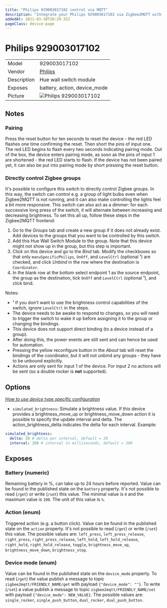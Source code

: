 ```yaml
---
title: "Philips 929003017102 control via MQTT"
description: "Integrate your Philips 929003017102 via Zigbee2MQTT with whatever smart home infrastructure you are using without the vendor's bridge or gateway."
addedAt: 2021-03-30T20:29:35Z
pageClass: device-page
---
```


<!-- !!!! -->
<!-- ATTENTION: This file is auto-generated through docgen! -->
<!-- You can only edit the "Notes"-Section between the two comment lines "Notes BEGIN" and "Notes END". -->
<!-- Do not use h1 or h2 heading within "## Notes"-Section. -->
<!-- !!!! -->

# Philips 929003017102

|     |     |
|-----|-----|
| Model | 929003017102  |
| Vendor  | [Philips](/supported-devices/#v=Philips)  |
| Description | Hue wall switch module |
| Exposes | battery, action, device_mode |
| Picture | ![Philips 929003017102](https://www.zigbee2mqtt.io/images/devices/929003017102.png) |


<!-- Notes BEGIN: You can edit here. Add "## Notes" headline if not already present. -->
## Notes

### Pairing
Press the reset button for ten seconds to reset the device - the red LED flashes one time confirming the reset. Then short the pins of input one.  
The red LED begins to flash every two seconds indicating pairing mode.
Out of the box, the device enters pairing mode, as soon as the pins of input 1 are shortened - the red LED starts to flash.
If the device has not been paired yet, it can also be put into pairing mode by short pressing the reset button.

### Directly control Zigbee groups
It's possible to configure this switch to directly control Zigbee groups. In this way, the switch can control e.g. a group of light bulbs even when Zigbee2MQTT is not running, and it can also make controlling the lights feel a bit more responsive. This switch can also act as a dimmer: for each successive long press of the switch, it will alternate between increasing and decreasing brightness. To set this all up, follow these steps in the Zigbee2MQTT frontend:
1. Go to the *Groups* tab and create a new group if it does not already exist. Add devices to the groups that you want to be controlled by this switch.
1. Add this Hue Wall Switch Module to the group. Note that this device might not show up in the group, but this step is important.
1. Click on this device and go to the *Bind* tab. Modify the checkboxes so that only `manuSpecificPhilips`, `OnOff`, and `LevelCtrl` (optional ¹) are checked, and click *Unbind* in the row where the destination is `Coordinator`.
1. In the blank row at the bottom select endpoint 1 as the source endpoint, the group as the destination, tick `OnOff` and `LevelCtrl` (optional ¹), and click bind.

Notes:
- ¹ If you don't want to use the brightness control capabilities of the switch, ignore `LevelCtrl` in the steps.
- The device needs to be awake to respond to changes, so you will need to trigger the switch to wake it up before assigning it to the group or changing the bindings.
- This device does not support direct binding (to a device instead of a group).
- After doing this, the power events are still sent and can hence be used for automation.
- Pressing the yellow reconfigure button in the *About* tab will reset the bindings of the coordinator, but it will not unbind any groups - they have to be unbound explicitly.
- Actions are only sent for input 1 of the device. For input 2 no actions will be sent (so a double rocker is **not** supported).
<!-- Notes END: Do not edit below this line -->



## Options
*[How to use device type specific configuration](../guide/configuration/devices-groups.md#specific-device-options)*

* `simulated_brightness`: Simulate a brightness value. If this device provides a brightness_move_up or brightness_move_down action it is possible to specify the update interval and delta. The action_brightness_delta indicates the delta for each interval. Example:
```yaml
simulated_brightness:
  delta: 20 # delta per interval, default = 20
  interval: 200 # interval in milliseconds, default = 200
```


## Exposes

### Battery (numeric)
Remaining battery in %, can take up to 24 hours before reported.
Value can be found in the published state on the `battery` property.
It's not possible to read (`/get`) or write (`/set`) this value.
The minimal value is `0` and the maximum value is `100`.
The unit of this value is `%`.

### Action (enum)
Triggered action (e.g. a button click).
Value can be found in the published state on the `action` property.
It's not possible to read (`/get`) or write (`/set`) this value.
The possible values are: `left_press`, `left_press_release`, `right_press`, `right_press_release`, `left_hold`, `left_hold_release`, `right_hold`, `right_hold_release`, `toggle`, `brightness_move_up`, `brightness_move_down`, `brightness_stop`.

### Device mode (enum)
Value can be found in the published state on the `device_mode` property.
To read (`/get`) the value publish a message to topic `zigbee2mqtt/FRIENDLY_NAME/get` with payload `{"device_mode": ""}`.
To write (`/set`) a value publish a message to topic `zigbee2mqtt/FRIENDLY_NAME/set` with payload `{"device_mode": NEW_VALUE}`.
The possible values are: `single_rocker`, `single_push_button`, `dual_rocker`, `dual_push_button`.

